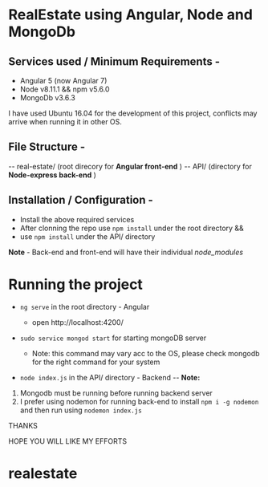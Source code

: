 # RealEstate using Angular, Node and MongoDb

## Services used / Minimum Requirements - 

- Angular 5 (now Angular 7) 
- Node v8.11.1 && npm v5.6.0
- MongoDb v3.6.3

I have used Ubuntu 16.04 for the development of this project, conflicts may arrive when running it in other OS.

## File Structure -

-- real-estate/ (root direcory for **Angular front-end** )
   -- API/ (directory for **Node-express back-end** )

## Installation / Configuration - 

- Install the above required services
- After clonning the repo use `npm install` under the root directory &&
-  use `npm install` under the API/ directory

**Note** - Back-end and front-end will have their individual *node_modules*

# Running the project

- `ng serve` in the root directory - Angular 
  - open http://localhost:4200/ 

- `sudo service mongod start` for starting mongoDB server
  - Note: this command may vary acc to the OS, please check mongodb for the right command for your system 

- `node index.js` in the API/ directory  - Backend 
-- **Note:** 
1. Mongodb must be running before running backend server
2. I prefer using nodemon for running back-end to install `npm i -g nodemon`  and then run using `nodemon index.js`


THANKS

HOPE YOU WILL LIKE MY EFFORTS
# realestate

